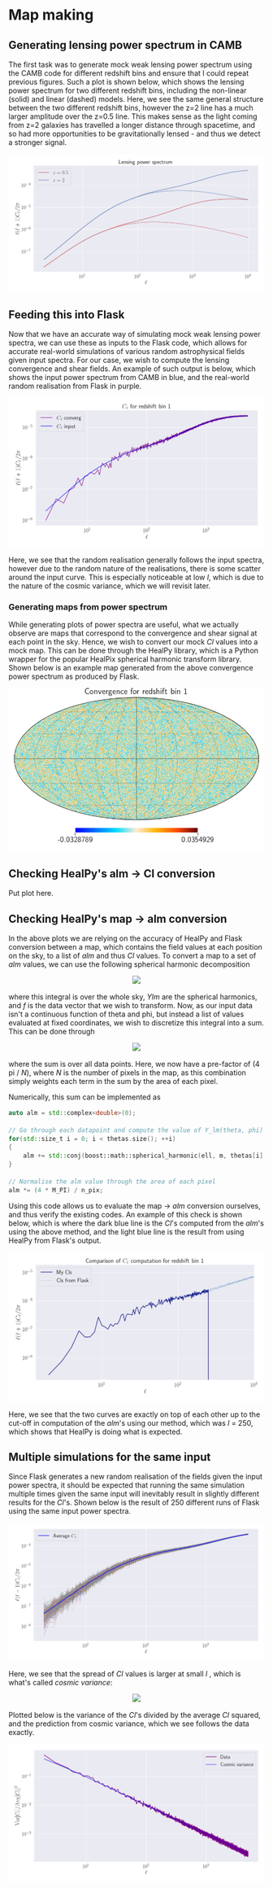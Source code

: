 # Map making

## Generating lensing power spectrum in CAMB

The first task was to generate mock weak lensing power spectrum using the CAMB code for different redshift bins
and ensure that I could repeat previous figures. Such a plot is shown below, which shows the lensing power spectrum
for two different redshift bins, including the non-linear (solid) and linear (dashed) models. Here, we see the same
general structure between the two different redshift bins, however the z=2 line has a much larger amplitude over the
z=0.5 line. This makes sense as the light coming from z=2 galaxies has travelled a longer distance through spacetime,
and so had more opportunities to be gravitationally lensed - and thus we detect a stronger signal.

![plot_of_power_spec](figures/LensingPowerSpectrumCAMB.png)

## Feeding this into Flask

Now that we have an accurate way of simulating mock weak lensing power spectra, we can use these as inputs to the
Flask code, which allows for accurate real-world simulations of various random astrophysical fields given input
spectra. For our case, we wish to compute the lensing convergence and shear fields. An example of such output
is below, which shows the input power spectrum from CAMB in blue, and the real-world random realisation from
Flask in purple.

![plot of flask power spec](figures/Flask_converg_cl.png)

Here, we see that the random realisation generally follows the input spectra, however due to the random nature of
the realisations, there is some scatter around the input curve. This is especially noticeable at low _l_, which
is due to the nature of the cosmic variance, which we will revisit later.

### Generating maps from power spectrum

While generating plots of power spectra are useful, what we actually observe are maps that correspond to the
convergence and shear signal at each point in the sky. Hence, we wish to convert our mock _Cl_ values into a mock
map. This can be done through the HealPy library, which is a Python wrapper for the popular HealPix spherical
harmonic transform library. Shown below is an example map generated from the above convergence power spectrum as
produced by Flask.

![plot of flask convergence map](figures/convergence_map1.png)

## Checking HealPy's alm -> Cl conversion

Put plot here.

## Checking HealPy's map -> alm conversion

In the above plots we are relying on the accuracy of HealPy and Flask conversion between a map, which contains
the field values at each position on the sky, to a list of _alm_ and thus _Cl_ values. To convert a map to a
set of _alm_ values, we can use the following spherical harmonic decomposition

<center>
<img src="https://render.githubusercontent.com/render/math?math=a_{l m} = \int Y_{l m}^*(\vartheta, \phi) \,\, f(\vartheta, \phi)\,\,\textrm{d} \Omega," height=25> 
</center>

where this integral is over the whole sky, _Ylm_ are the spherical harmonics, and _f_ is the data vector that we wish
to transform. Now, as our input data isn't a continuous function of theta and phi, but instead a list of values 
evaluated at fixed coordinates, we wish to discretize this integral into a sum. This can be done through

<center>
<img src="https://render.githubusercontent.com/render/math?math=a_{l m} = \frac{4 \pi}{N} \sum_{i} Y_{l m}^*(\vartheta_i, \phi_i) \,\, f(\vartheta_i, \phi_i)," height=32> 
</center>

where the sum is over all data points. Here, we now have a pre-factor of (4 pi / _N_), where _N_ is the number of pixels
in the map, as this combination simply weights each term in the sum by the area of each pixel.

Numerically, this sum can be implemented as

```C++
auto alm = std::complex<double>(0);

// Go through each datapoint and compute the value of Y_lm(theta, phi) * f(theta, phi) and add to alm
for(std::size_t i = 0; i < thetas.size(); ++i)
{
    alm += std::conj(boost::math::spherical_harmonic(ell, m, thetas[i], phis[i])) * data[i];
}

// Normalise the alm value through the area of each pixel
alm *= (4 * M_PI) / n_pix;
```

Using this code allows us to evaluate the map -> _alm_ conversion ourselves, and thus verify the existing codes.
An example of this check is shown below, which is where the dark blue line is the _Cl_'s computed from the _alm_'s using
the above method, and the light blue line is the result from using HealPy from Flask's output.

![plot of our alm values](figures/map_to_alm_comparison.png)

Here, we see that the two curves are exactly on top of each other up to the cut-off in computation of the _alm_'s using
our method, which was _l_ = 250, which shows that HealPy is doing what is expected.  

## Multiple simulations for the same input

Since Flask generates a new random realisation of the fields given the input power spectra, it should be expected that
running the same simulation multiple times given the same input will inevitably result in slightly different results for
the _Cl_'s. Shown below is the result of 250 different runs of Flask using the same input power spectra.

![plot of many flask runs](figures/many_flask_runs.png)

Here, we see that the spread of _Cl_ values is larger at small _l_ , which is what's called _cosmic variance_:

<center>
<img src="https://render.githubusercontent.com/render/math?math=\left[ \frac{\Delta C_l}{C_l} \right]^2 = \frac{2}{(2 l %2B 1)}," height=50> 
</center>

Plotted below is the variance of the _Cl_'s divided by the average _Cl_ squared, and the prediction from cosmic variance,
which we see follows the data exactly.

![plot of many flask runs](figures/many_flask_runs_variance.png)
